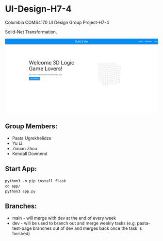 # UI-Design-H7-4
Columbia COMS4170 UI Design Group Project-H7-4

Solid-Net Transformation.

![App Demo Image](images/app.png)

## Group Members:
- Paata Ugrekhelidze
- Yu Li
- Zixuan Zhou
- Kendall Downend

## Start App:
```python3 -m pip install flask```<br/>
```cd app/```<br/>
```python3 app.py```

## Branches:
- main - will merge with dev at the end of every week
- dev - will be used to branch out and merge weekly tasks (e.g. paata-test-page branches out of dev and merges back once the task is finished) 
